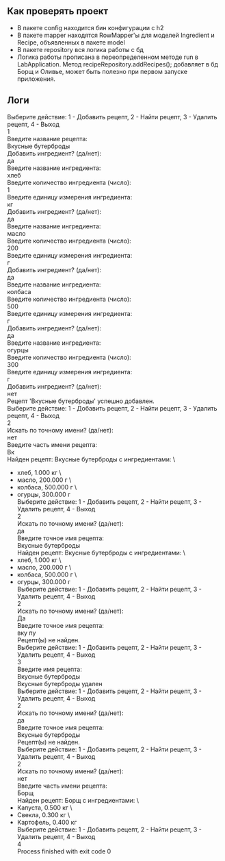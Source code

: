 <h2> Как проверять проект </h2>

* В пакете config находится бин конфигурации с h2
* В пакете mapper находятся RowMapper'ы для моделей Ingredient и Recipe, объявленных в пакете model
* В пакете repository вся логика работы с бд
* Логика работы прописана в переопределенном методе run в LabApplication. Метод recipeRepository.addRecipes(); добавляет в бд Борщ и Оливье, может быть полезно при первом запуске приложения.

<h2> Логи </h2>

Выберите действие: 1 - Добавить рецепт, 2 - Найти рецепт, 3 - Удалить рецепт, 4 - Выход \
1 \
Введите название рецепта: \
Вкусные бутерброды \
Добавить ингредиент? (да/нет): \
да \
Введите название ингредиента: \
хлеб \
Введите количество ингредиента (число): \
1  \
Введите единицу измерения ингредиента: \
кг \
Добавить ингредиент? (да/нет): \
да \
Введите название ингредиента: \
масло \
Введите количество ингредиента (число): \
200 \
Введите единицу измерения ингредиента: \
г \
Добавить ингредиент? (да/нет): \
да \
Введите название ингредиента: \
колбаса \
Введите количество ингредиента (число): \
500 \
Введите единицу измерения ингредиента: \
г \
Добавить ингредиент? (да/нет): \
да \
Введите название ингредиента: \
огурцы \
Введите количество ингредиента (число): \
300 \
Введите единицу измерения ингредиента: \
г \
Добавить ингредиент? (да/нет): \
нет \
Рецепт 'Вкусные бутерброды' успешно добавлен. \
Выберите действие: 1 - Добавить рецепт, 2 - Найти рецепт, 3 - Удалить рецепт, 4 - Выход \
2 \
Искать по точному имени? (да/нет): \
нет \
Введите часть имени рецепта: \
Вк \
Найден рецепт: Вкусные бутерброды с ингредиентами: \
- хлеб, 1.000 кг \
- масло, 200.000 г \
- колбаса, 500.000 г \
- огурцы, 300.000 г \
Выберите действие: 1 - Добавить рецепт, 2 - Найти рецепт, 3 - Удалить рецепт, 4 - Выход \
2 \
Искать по точному имени? (да/нет): \
да \
Введите точное имя рецепта: \
Вкусные бутерброды \
Найден рецепт: Вкусные бутерброды с ингредиентами: \
- хлеб, 1.000 кг \
- масло, 200.000 г \
- колбаса, 500.000 г \
- огурцы, 300.000 г \
Выберите действие: 1 - Добавить рецепт, 2 - Найти рецепт, 3 - Удалить рецепт, 4 - Выход \
2 \
Искать по точному имени? (да/нет): \
Да \
Введите точное имя рецепта: \
вку пу \
Рецепт(ы) не найден. \
Выберите действие: 1 - Добавить рецепт, 2 - Найти рецепт, 3 - Удалить рецепт, 4 - Выход \
3 \
Введите имя рецепта: \
Вкусные бутерброды \
Вкусные бутерброды удален \
Выберите действие: 1 - Добавить рецепт, 2 - Найти рецепт, 3 - Удалить рецепт, 4 - Выход \
2 \
Искать по точному имени? (да/нет): \
да \
Введите точное имя рецепта: \
Вкусные бутерброды \
Рецепт(ы) не найден. \
Выберите действие: 1 - Добавить рецепт, 2 - Найти рецепт, 3 - Удалить рецепт, 4 - Выход \
2 \
Искать по точному имени? (да/нет): \
нет \
Введите часть имени рецепта: \
Борщ \
Найден рецепт: Борщ с ингредиентами: \
- Капуста, 0.500 кг \
- Свекла, 0.300 кг \
- Картофель, 0.400 кг \
Выберите действие: 1 - Добавить рецепт, 2 - Найти рецепт, 3 - Удалить рецепт, 4 - Выход \
4 \
Process finished with exit code 0

